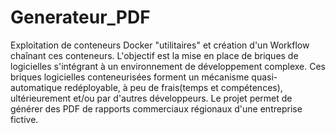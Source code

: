 # Generateur_PDF

Exploitation de conteneurs Docker "utilitaires" et création d'un Workflow chaînant ces conteneurs. L'objectif est la mise en place de briques de logicielles
s'intégrant à un environnement de développement complexe.
Ces briques logicielles conteneurisées forment un mécanisme quasi-automatique redéployable, à peu de frais(temps et compétences),
ultérieurement et/ou par d'autres développeurs.
Le projet permet de générer des PDF de rapports commerciaux régionaux d'une entreprise fictive. 
